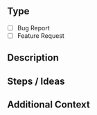 ## Type
- [ ] Bug Report  
- [ ] Feature Request  

## Description
<!-- A clear description of the bug or feature -->

## Steps / Ideas
<!-- Steps to reproduce the bug OR ideas for how the feature could work -->

## Additional Context
<!-- Screenshots, references, or any extra info -->
